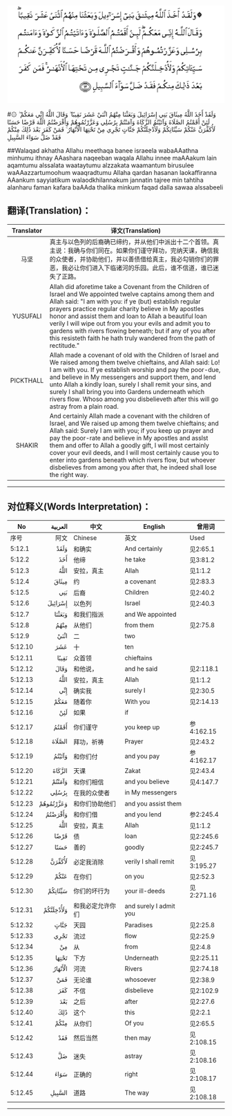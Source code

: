 ![005:012](images/005_012.gif)

#۞ وَلَقَدْ أَخَذَ اللَّهُ مِيثَاقَ بَنِي إِسْرَائِيلَ وَبَعَثْنَا مِنْهُمُ اثْنَيْ عَشَرَ نَقِيبًا ۖ وَقَالَ اللَّهُ إِنِّي مَعَكُمْ ۖ لَئِنْ أَقَمْتُمُ الصَّلَاةَ وَآتَيْتُمُ الزَّكَاةَ وَآمَنْتُمْ بِرُسُلِي وَعَزَّرْتُمُوهُمْ وَأَقْرَضْتُمُ اللَّهَ قَرْضًا حَسَنًا لَأُكَفِّرَنَّ عَنْكُمْ سَيِّئَاتِكُمْ وَلَأُدْخِلَنَّكُمْ جَنَّاتٍ تَجْرِي مِنْ تَحْتِهَا الْأَنْهَارُ ۚ فَمَنْ كَفَرَ بَعْدَ ذَٰلِكَ مِنْكُمْ فَقَدْ ضَلَّ سَوَاءَ السَّبِيلِ 

##Walaqad akhatha Allahu meethaqa banee israeela wabaAAathna minhumu ithnay AAashara naqeeban waqala Allahu innee maAAakum lain aqamtumu alssalata waataytumu alzzakata waamantum birusulee waAAazzartumoohum waaqradtumu Allaha qardan hasanan laokaffiranna AAankum sayyiatikum walaodkhilannakum jannatin tajree min tahtiha alanharu faman kafara baAAda thalika minkum faqad dalla sawaa alssabeeli 

## 翻译(Translation)：

| Translator | 译文(Translation)                                            |
| :--------: | ------------------------------------------------------------ |
|    马坚    | 真主与以色列的后裔确已缔约，并从他们中派出十二个首领。真主说：我确与你们同在。如果你们谨守拜功，完纳天课，确信我的众使者，并协助他们，并以善债借给真主，我必勾销你们的罪恶，我必让你们进入下临诸河的乐园。此后，谁不信道，谁已迷失了正路。 |
|  YUSUFALI  | Allah did aforetime take a Covenant from the Children of Israel and We appointed twelve captains among them and Allah said: "I am with you: if ye (but) establish regular prayers practice regular charity believe in My apostles honor and assist them and loan to Allah a beautiful loan verily I will wipe out from you your evils and admit you to gardens with rivers flowing beneath; but if any of you after this resisteth faith he hath truly wandered from the path of rectitude." |
| PICKTHALL  | Allah made a covenant of old with the Children of Israel and We raised among them twelve chieftains, and Allah said: Lo! I am with you. If ye establish worship and pay the poor-due, and believe in My messengers and support them, and lend unto Allah a kindly loan, surely I shall remit your sins, and surely I shall bring you into Gardens underneath which rivers flow. Whoso among you disbelieveth after this will go astray from a plain road. |
|   SHAKIR   | And certainly Allah made a covenant with the children of Israel, and We raised up among them twelve chieftains; and Allah said: Surely I am with you; if you keep up prayer and pay the poor-rate and believe in My apostles and asslst them and offer to Allah a goodly gift, I will most certainly cover your evil deeds, and I will most certainly cause you to enter into gardens beneath which rivers flow, but whoever disbelieves from among you after that, he indeed shall lose the right way. |

---

## 对位释义(Words Interpretation)：

| No   | العربية | 中文    | English | 曾用词 |
| ---- | ------: | ------- | ------- | ------ |
| 序号 |    阿文 | Chinese | 英文    | Used   |
| 5:12.1  | وَلَقَدْ      | 和确实           | And certainly          | 见2:65.1   |
| 5:12.2  | أَخَذَ       | 他缔             | he take                | 见3:81.2   |
| 5:12.3  | اللَّهُ      | 安拉，真主       | Allah                  | 见1:1.2    |
| 5:12.4  | مِيثَاقَ     | 约               | a covenant             | 见2:83.3   |
| 5:12.5  | بَنِي       | 后裔             | Children               | 见2:40.2   |
| 5:12.6  | إِسْرَائِيلَ   | 以色列           | Israel                 | 见2:40.3   |
| 5:12.7  | وَبَعَثْنَا    | 和我们指派       | and We appointed       |            |
| 5:12.8  | مِنْهُمُ      | 从他们           | from them              | 见2:75.8   |
| 5:12.9  | اثْنَيْ      | 二               | two                    |            |
| 5:12.10 | عَشَرَ       | 十               | ten                    |            |
| 5:12.11 | نَقِيبًا     | 众首领           | chieftains             |            |
| 5:12.12 | وَقَالَ      | 和他说，         | and he said            | 见2:118.1  |
| 5:12.13 | اللَّهُ      | 安拉，真主       | Allah                  | 见1:1.2    |
| 5:12.14 | إِنِّي       | 确实我           | surely I               | 见2:30.5   |
| 5:12.15 | مَعَكُمْ      | 随着你           | With you               | 见2:14.13  |
| 5:12.16 | لَئِنْ       | 如果             | if                     |            |
| 5:12.17 | أَقَمْتُمُ     | 你们谨守         | you keep up            | 参4:162.15 |
| 5:12.18 | الصَّلَاةَ    | 拜功，祈祷       | Prayer                 | 见2:43.2   |
| 5:12.19 | وَآتَيْتُمُ    | 和你们付         | and you pay            | 参4:162.17 |
| 5:12.20 | الزَّكَاةَ    | 天课             | Zakat                  | 见2:43.4   |
| 5:12.21 | وَآمَنْتُمْ    | 和你们相信       | and you believe        | 见4:147.7  |
| 5:12.22 | بِرُسُلِي     | 在我的众使者     | in My messengers       |            |
| 5:12.23 | وَعَزَّرْتُمُوهُمْ | 和你们协助他们   | and you assist them    |            |
| 5:12.24 | وَأَقْرَضْتُمُ   | 和你们借         | and you lend           | 参2:245.4  |
| 5:12.25 | اللَّهَ      | 安拉，真主       | Allah                  | 见1:1.2    |
| 5:12.26 | قَرْضًا      | 债               | loan                   | 见2:245.6  |
| 5:12.27 | حَسَنًا      | 善的             | goodly                 | 见2:245.7  |
| 5:12.28 | لَأُكَفِّرَنَّ    | 必定我消除       | verily I shall remit   | 见3:195.27 |
| 5:12.29 | عَنْكُمْ      | 在你们           | on you                 | 见2:52.3   |
| 5:12.30 | سَيِّئَاتِكُمْ   | 你们的坏行为     | your ill-deeds         | 见2:271.16 |
| 5:12.31 | وَلَأُدْخِلَنَّكُمْ | 和我必定允许你们 | and surely I admit you |            |
| 5:12.32 | جَنَّاتٍ      | 天园             | Paradises              | 见2:25.8   |
| 5:12.33 | تَجْرِي      | 流过             | flow                   | 见2:25.9   |
| 5:12.34 | مِنْ        | 从               | from                   | 见2:4.8    |
| 5:12.35 | تَحْتِهَا     | 下方             | Underneath             | 见2:25.11  |
| 5:12.36 | الْأَنْهَارُ   | 河流             | Rivers                 | 见2:74.18  |
| 5:12.37 | فَمَنْ       | 无论谁           | whosoever              | 见2:38.9   |
| 5:12.38 | كَفَرَ       | 不信             | disbelieve             | 见2:102.9  |
| 5:12.39 | بَعْدَ       | 之后             | after                  | 见2:27.6   |
| 5:12.40 | ذَٰلِكَ       | 这个             | this                   | 见2:2.1    |
| 5:12.41 | مِنْكُمْ      | 从你们           | Of you                 | 见2:65.5   |
| 5:12.42 | فَقَدْ       | 然后当然         | then may               | 见2:108.15 |
| 5:12.43 | ضَلَّ        | 迷失             | astray                 | 见2:108.16 |
| 5:12.44 | سَوَاءَ      | 正确的           | right                  | 见2:108.17 |
| 5:12.45 | السَّبِيلِ    | 道路             | The way                | 见2:108.18 |

---
